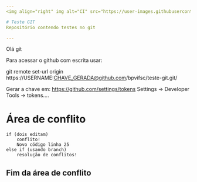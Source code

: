 ```yaml
---
<img align="right" img alt="CI" src="https://user-images.githubusercontent.com/72568537/170605102-671350c7-01d8-40ef-85d9-d4429f284f0e.png" width="111" />

# Teste GIT
Repositório contendo testes no git

---
```


Olá git



Para acessar o github com escrita usar:

git remote set-url origin https://USERNAME:CHAVE_GERADA@github.com/bpvifsc/teste-git.git/

Gerar a chave em:
https://github.com/settings/tokens
Settings -> Developer Tools -> tokens....

# Área de conflito
```
if (dois editam)
    conflito!
    Novo código linha 25
else if (usando branch)
    resolução de conflitos!
```
## Fim da área de conflito